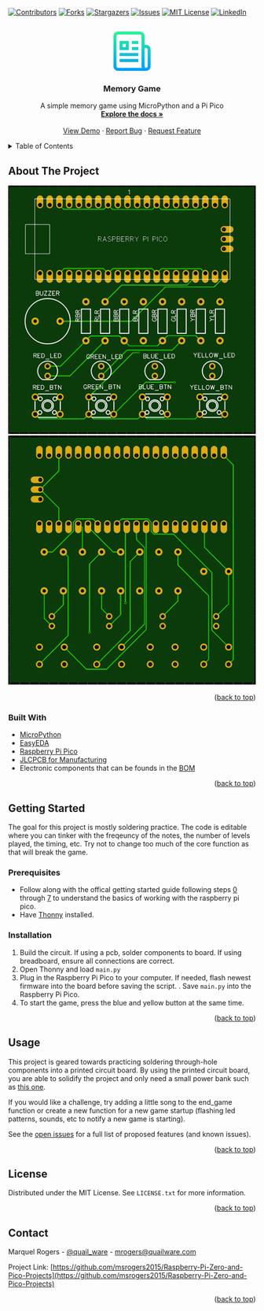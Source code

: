 <div id="top"></div>
<!--
*** Thanks for checking out the Best-README-Template. If you have a suggestion
*** that would make this better, please fork the repo and create a pull request
*** or simply open an issue with the tag "enhancement".
*** Don't forget to give the project a star!
*** Thanks again! Now go create something AMAZING! :D
-->



<!-- PROJECT SHIELDS -->
<!--
*** I'm using markdown "reference style" links for readability.
*** Reference links are enclosed in brackets [ ] instead of parentheses ( ).
*** See the bottom of this document for the declaration of the reference variables
*** for contributors-url, forks-url, etc. This is an optional, concise syntax you may use.
*** https://www.markdownguide.org/basic-syntax/#reference-style-links
-->
[![Contributors][contributors-shield]][contributors-url]
[![Forks][forks-shield]][forks-url]
[![Stargazers][stars-shield]][stars-url]
[![Issues][issues-shield]][issues-url]
[![MIT License][license-shield]][license-url]
[![LinkedIn][linkedin-shield]][linkedin-url]



<!-- PROJECT LOGO -->
<br />
<div align="center">
  <a href="https://github.com/msrogers2015/Raspberry-Pi-Zero-and-Pico-Projects">
    <img src="images/logo.png" alt="Logo" width="80" height="80">
  </a>

<h3 align="center">Memory Game</h3>

  <p align="center">
    A simple memory game using MicroPython and a Pi Pico
    <br />
    <a href="https://github.com/msrogers2015/Raspberry-Pi-Zero-and-Pico-Projects"><strong>Explore the docs »</strong></a>
    <br />
    <br />
    <a href="https://github.com/msrogers2015/Raspberry-Pi-Zero-and-Pico-Projects">View Demo</a>
    ·
    <a href="https://github.com/msrogers2015/Raspberry-Pi-Zero-and-Pico-Projects/issues">Report Bug</a>
    ·
    <a href="https://github.com/msrogers2015/Raspberry-Pi-Zero-and-Pico-Projects/issues">Request Feature</a>
  </p>
</div>



<!-- TABLE OF CONTENTS -->
<details>
  <summary>Table of Contents</summary>
  <ol>
    <li>
      <a href="#about-the-project">About The Project</a>
      <ul>
        <li><a href="#built-with">Built With</a></li>
      </ul>
    </li>
    <li>
      <a href="#getting-started">Getting Started</a>
      <ul>
        <li><a href="#prerequisites">Prerequisites</a></li>
        <li><a href="#installation">Installation</a></li>
      </ul>
    </li>
    <li><a href="#usage">Usage</a></li>
    <li><a href="#roadmap">Roadmap</a></li>
    <li><a href="#contributing">Contributing</a></li>
    <li><a href="#license">License</a></li>
    <li><a href="#contact">Contact</a></li>
    <li><a href="#acknowledgments">Acknowledgments</a></li>
  </ol>
</details>



<!-- ABOUT THE PROJECT -->
## About The Project
![Top view of board](images/top.png)
![Top view of board](images/bottom.png)


<p align="right">(<a href="#top">back to top</a>)</p>



### Built With

* [MicroPython](https://micropython.org/)
* [EasyEDA](https://easyeda.com/)
* [Raspberry Pi Pico](https://www.raspberrypi.com/products/raspberry-pi-pico/)
* [JLCPCB for Manufacturing](https://jlcpcb.com/)
* Electronic components that can be founds in the [BOM](https://github.com/msrogers2015/Raspberry-Pi-Zero-and-Pico-Projects/blob/master/memory_game/BOM.xlsx)


<p align="right">(<a href="#top">back to top</a>)</p>



<!-- GETTING STARTED -->
## Getting Started

The goal for this project is mostly soldering practice. The code is editable where you can tinker with the freqeuncy of the notes, the number of levels played, the timing, etc. Try not to change too much of the core function as that will break the game. 

### Prerequisites

* Follow along with the offical getting started guide following steps [0](https://projects.raspberrypi.org/en/projects/getting-started-with-the-pico/0) through [7](https://projects.raspberrypi.org/en/projects/getting-started-with-the-pico/7) to understand the basics of working with the raspberry pi pico.
* Have [Thonny](https://thonny.org/) installed.

### Installation

1. Build the circuit. If using a pcb, solder components to board. If using breadboard, ensure all connections are correct.
2. Open Thonny and load `main.py`
3. Plug in the Raspberry Pi Pico to your computer. If needed, flash newest firmware into the board before saving the script.
. Save `main.py` into the Raspberry Pi Pico.
4. To start the game, press the blue and yellow button at the same time. 

<p align="right">(<a href="#top">back to top</a>)</p>



<!-- USAGE EXAMPLES -->
## Usage

This project is geared towards practicing soldering through-hole components into a printed circuit board. By using the printed circuit board, you are able to solidify the project and only need a small power bank such as [this one](https://www.amazon.com/Portable-Charger-Capacity-External-Indicator/dp/B08QHG1SWY/ref=sr_1_14?crid=2G9YIQGVGKIJ0&keywords=power%2Bbank&qid=1654678517&refinements=p_36%3A2491155011%2Cp_72%3A2491149011&rnid=2491147011&s=wireless&sprefix=power%2Bbank%2Caps%2C107&sr=1-14&th=1).

If you would like a challenge, try adding a little song to the end_game function or create a new function for a new game startup (flashing led patterns, sounds, etc to notify a new game is starting).

See the [open issues](https://github.com/msrogers2015/Raspberry-Pi-Zero-and-Pico-Projects/issues) for a full list of proposed features (and known issues).

<p align="right">(<a href="#top">back to top</a>)</p>

<!-- LICENSE -->
## License

Distributed under the MIT License. See `LICENSE.txt` for more information.

<p align="right">(<a href="#top">back to top</a>)</p>



<!-- CONTACT -->
## Contact

Marquel Rogers - [@quail_ware](https://twitter.com/@quail_ware) - mrogers@quailware.com

Project Link: [https://github.com/msrogers2015/Raspberry-Pi-Zero-and-Pico-Projects](https://github.com/msrogers2015/Raspberry-Pi-Zero-and-Pico-Projects)

<p align="right">(<a href="#top">back to top</a>)</p>



<!-- ACKNOWLEDGMENTS 
## Acknowledgments

* []()
* []()
* []() 

<p align="right">(<a href="#top">back to top</a>)</p> -->



<!-- MARKDOWN LINKS & IMAGES -->
<!-- https://www.markdownguide.org/basic-syntax/#reference-style-links -->
[contributors-shield]: https://img.shields.io/github/contributors/msrogers2015/Raspberry-Pi-Zero-and-Pico-Projects.svg?style=for-the-badge
[contributors-url]: https://github.com/msrogers2015/Raspberry-Pi-Zero-and-Pico-Projects/graphs/contributors
[forks-shield]: https://img.shields.io/github/forks/msrogers2015/Raspberry-Pi-Zero-and-Pico-Projects.svg?style=for-the-badge
[forks-url]: https://github.com/msrogers2015/Raspberry-Pi-Zero-and-Pico-Projects/network/members
[stars-shield]: https://img.shields.io/github/stars/msrogers2015/Raspberry-Pi-Zero-and-Pico-Projects.svg?style=for-the-badge
[stars-url]: https://github.com/msrogers2015/Raspberry-Pi-Zero-and-Pico-Projects/stargazers
[issues-shield]: https://img.shields.io/github/issues/msrogers2015/Raspberry-Pi-Zero-and-Pico-Projects.svg?style=for-the-badge
[issues-url]: https://github.com/msrogers2015/Raspberry-Pi-Zero-and-Pico-Projects/issues
[license-shield]: https://img.shields.io/github/license/msrogers2015/Raspberry-Pi-Zero-and-Pico-Projects.svg?style=for-the-badge
[license-url]: https://github.com/msrogers2015/Raspberry-Pi-Zero-and-Pico-Projects/blob/master/LICENSE.txt
[linkedin-shield]: https://img.shields.io/badge/-LinkedIn-black.svg?style=for-the-badge&logo=linkedin&colorB=555
[linkedin-url]: https://linkedin.com/in/marquel-rogers-a363b0191
